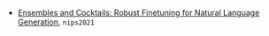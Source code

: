 

- [Ensembles and Cocktails: Robust Finetuning for Natural Language Generation](https://openreview.net/pdf?id=qXucB21w1C3), `nips2021`
